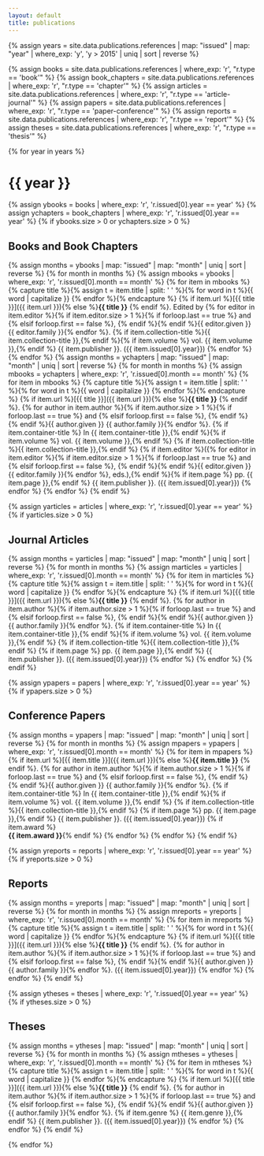 ```yaml
---
layout: default
title: publications
---
```


{% assign years = site.data.publications.references
  | map: "issued"
  | map: "year"
  | where_exp: 'y', 'y > 2015'
  | uniq | sort | reverse %}

{% assign books = site.data.publications.references
  | where_exp: 'r', "r.type == 'book'" %}
{% assign book_chapters = site.data.publications.references
  | where_exp: 'r', "r.type == 'chapter'" %}
{% assign articles = site.data.publications.references
  | where_exp: 'r', "r.type == 'article-journal'" %}
{% assign papers = site.data.publications.references
  | where_exp: 'r', "r.type == 'paper-conference'" %}
{% assign reports = site.data.publications.references
  | where_exp: 'r', "r.type == 'report'" %}
{% assign theses = site.data.publications.references
  | where_exp: 'r', "r.type == 'thesis'" %}

{% for year in years %}

# {{ year }}

{% assign ybooks = books
  | where_exp: 'r', 'r.issued[0].year == year' %}
{% assign ychapters = book_chapters
  | where_exp: 'r', 'r.issued[0].year == year' %}
{% if ybooks.size > 0 or ychapters.size > 0 %}
## Books and Book Chapters
{% assign months = ybooks
  | map: "issued"
  | map: "month"
  | uniq | sort | reverse %}
{% for month in months %}
{% assign mbooks = ybooks
  | where_exp: 'r', 'r.issued[0].month == month' %}
{% for item in mbooks %}
{% capture title %}{% assign t = item.title | split: ' ' %}{% for word in t %}{{ word | capitalize }} {% endfor %}{% endcapture %}
{% if item.url %}[{{ title }}]({{ item.url }}){% else %}<b>{{ title }}</b> {% endif %}. Edited by {% for editor in item.editor %}{% if item.editor.size > 1 %}{% if forloop.last == true %} and {% elsif forloop.first == false %}, {% endif %}{% endif %}{{ editor.given }} {{ editor.family }}{% endfor %}. {% if item.collection-title %}{{ item.collection-title }},{% endif %}{% if item.volume %} vol. {{ item.volume }},{% endif %} {{ item.publisher }}. ({{ item.issued[0].year}})
{% endfor %}
{% endfor %}
{% assign months = ychapters
  | map: "issued"
  | map: "month"
  | uniq | sort | reverse %}
{% for month in months %}
{% assign mbooks = ychapters
  | where_exp: 'r', 'r.issued[0].month == month' %}
{% for item in mbooks %}
{% capture title %}{% assign t = item.title | split: ' ' %}{% for word in t %}{{ word | capitalize }} {% endfor %}{% endcapture %}
{% if item.url %}[{{ title }}]({{ item.url }}){% else %}<b>{{ title }}</b> {% endif %}. {% for author in item.author %}{% if item.author.size > 1 %}{% if forloop.last == true %} and {% elsif forloop.first == false %}, {% endif %}{% endif %}{{ author.given }} {{ author.family }}{% endfor %}. {% if item.container-title %} In {{ item.container-title }},{% endif %}{% if item.volume %} vol. {{ item.volume }},{% endif %} {% if item.collection-title %}{{ item.collection-title }},{% endif %} {% if item.editor %}({% for editor in item.editor %}{% if item.editor.size > 1 %}{% if forloop.last == true %} and {% elsif forloop.first == false %}, {% endif %}{% endif %}{{ editor.given }} {{ editor.family }}{% endfor %}, eds.),{% endif %}{% if item.page %} pp. {{ item.page }},{% endif %} {{ item.publisher }}. ({{ item.issued[0].year}})
{% endfor %}
{% endfor %}
{% endif %}

{% assign yarticles = articles
  | where_exp: 'r', 'r.issued[0].year == year' %}
{% if yarticles.size > 0 %}
## Journal Articles
{% assign months = yarticles
  | map: "issued"
  | map: "month"
  | uniq | sort | reverse %}
{% for month in months %}
{% assign marticles = yarticles
  | where_exp: 'r', 'r.issued[0].month == month' %}
{% for item in marticles %}
{% capture title %}{% assign t = item.title | split: ' ' %}{% for word in t %}{{ word | capitalize }} {% endfor %}{% endcapture %}
{% if item.url %}[{{ title }}]({{ item.url }}){% else %}<b>{{ title }}</b> {% endif %}. {% for author in item.author %}{% if item.author.size > 1 %}{% if forloop.last == true %} and {% elsif forloop.first == false %}, {% endif %}{% endif %}{{ author.given }} {{ author.family }}{% endfor %}. {% if item.container-title %} In {{ item.container-title }},{% endif %}{% if item.volume %} vol. {{ item.volume }},{% endif %} {% if item.collection-title %}{{ item.collection-title }},{% endif %} {% if item.page %} pp. {{ item.page }},{% endif %} {{ item.publisher }}. ({{ item.issued[0].year}})
{% endfor %}
{% endfor %}
{% endif %}

{% assign ypapers = papers
  | where_exp: 'r', 'r.issued[0].year == year' %}
{% if ypapers.size > 0 %}
## Conference Papers
{% assign months = ypapers
  | map: "issued"
  | map: "month"
  | uniq | sort | reverse %}
{% for month in months %}
{% assign mpapers = ypapers
  | where_exp: 'r', 'r.issued[0].month == month' %}
{% for item in mpapers %}
{% if item.url %}[{{ item.title }}]({{ item.url }}){% else %}<b>{{ item.title }}</b> {% endif %}. {% for author in item.author %}{% if item.author.size > 1 %}{% if forloop.last == true %} and {% elsif forloop.first == false %}, {% endif %}{% endif %}{{ author.given }} {{ author.family }}{% endfor %}. {% if item.container-title %} In {{ item.container-title }},{% endif %}{% if item.volume %} vol. {{ item.volume }},{% endif %} {% if item.collection-title %}{{ item.collection-title }},{% endif %} {% if item.page %} pp. {{ item.page }},{% endif %} {{ item.publisher }}. ({{ item.issued[0].year}})
{% if item.award %}<br/><span class="awards"><strong>{{ item.award }}</strong></span>{% endif %}
{% endfor %}
{% endfor %}
{% endif %}

{% assign yreports = reports
  | where_exp: 'r', 'r.issued[0].year == year' %}
{% if yreports.size > 0 %}
## Reports
{% assign months = yreports
  | map: "issued"
  | map: "month"
  | uniq | sort | reverse %}
{% for month in months %}
{% assign mreports = yreports
  | where_exp: 'r', 'r.issued[0].month == month' %}
{% for item in mreports %}
{% capture title %}{% assign t = item.title | split: ' ' %}{% for word in t %}{{ word | capitalize }} {% endfor %}{% endcapture %}
{% if item.url %}[{{ title }}]({{ item.url }}){% else %}<b>{{ title }}</b> {% endif %}. {% for author in item.author %}{% if item.author.size > 1 %}{% if forloop.last == true %} and {% elsif forloop.first == false %}, {% endif %}{% endif %}{{ author.given }} {{ author.family }}{% endfor %}. ({{ item.issued[0].year}})
{% endfor %}
{% endfor %}
{% endif %}

{% assign ytheses = theses
  | where_exp: 'r', 'r.issued[0].year == year' %}
{% if ytheses.size > 0 %}
## Theses
{% assign months = ytheses
  | map: "issued"
  | map: "month"
  | uniq | sort | reverse %}
{% for month in months %}
{% assign mtheses = ytheses
  | where_exp: 'r', 'r.issued[0].month == month' %}
{% for item in mtheses %}
{% capture title %}{% assign t = item.title | split: ' ' %}{% for word in t %}{{ word | capitalize }} {% endfor %}{% endcapture %}
{% if item.url %}[{{ title }}]({{ item.url }}){% else %}<b>{{ title }}</b> {% endif %}. {% for author in item.author %}{% if item.author.size > 1 %}{% if forloop.last == true %} and {% elsif forloop.first == false %}, {% endif %}{% endif %}{{ author.given }} {{ author.family }}{% endfor %}. {% if item.genre %} {{ item.genre }},{% endif %} {{ item.publisher }}. ({{ item.issued[0].year}})
{% endfor %}
{% endfor %}
{% endif %}

{% endfor %}
